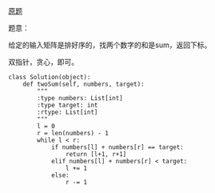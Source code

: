 [原题](https://leetcode.com/problems/two-sum-ii-input-array-is-sorted/)

题意：

给定的输入矩阵是排好序的，找两个数字的和是sum，返回下标。


双指针，贪心，即可。


```
class Solution(object):
    def twoSum(self, numbers, target):
        """
        :type numbers: List[int]
        :type target: int
        :rtype: List[int]
        """
        l = 0
        r = len(numbers) - 1
        while l < r:
            if numbers[l] + numbers[r] == target:
                return [l+1, r+1]
            elif numbers[l] + numbers[r] < target:
                l += 1
            else:
                r -= 1
        
```
